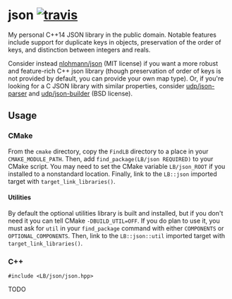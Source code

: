 json [![travis](https://travis-ci.org/LB--/json.svg?branch=C%2B%2B14)](https://travis-ci.org/LB--/json)
====

My personal C++14 JSON library in the public domain.
Notable features include support for duplicate keys in objects, preservation of the order of keys, and distinction between integers and reals.

Consider instead [nlohmann/json](https://github.com/nlohmann/json) (MIT license) if you want a more robust and feature-rich C++ json library (though preservation of order of keys is not provided by default, you can provide your own map type).
Or, if you're looking for a C JSON library with similar properties, consider [udp/json-parser](https://github.com/udp/json-parser) and [udp/json-builder](https://github.com/udp/json-builder) (BSD license).

## Usage
### CMake
From the `cmake` directory, copy the `FindLB` directory to a place in your `CMAKE_MODULE_PATH`.
Then, add `find_package(LB/json REQUIRED)` to your CMake script.
You may need to set the CMake variable `LB/json_ROOT` if you installed to a nonstandard location.
Finally, link to the `LB::json` imported target with `target_link_libraries()`.

#### Utilities
By default the optional utilities library is built and installed, but if you don't need it you can tell CMake `-DBUILD_UTIL=OFF`.
If you do plan to use it, you must ask for `util` in your `find_package` command with either `COMPONENTS` or `OPTIONAL_COMPONENTS`.
Then, link to the `LB::json::util` imported target with `target_link_libraries()`.

### C++
`#include <LB/json/json.hpp>`

TODO
